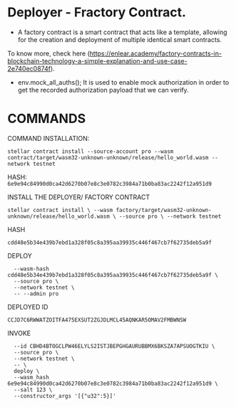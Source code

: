 # Deployer - Fractory Contract.

- A factory contract is a smart contract that acts like a template, allowing for the creation and deployment of multiple identical smart contracts. 


To know more, check here (https://enlear.academy/factory-contracts-in-blockchain-technology-a-simple-explanation-and-use-case-2e740ec0874f).

- env.mock_all_auths();
It is used to enable mock authorization in order to get the recorded authorization payload that we can verify.



# COMMANDS

COMMAND INSTALLATION:

`stellar contract install --source-account pro --wasm contract/target/wasm32-unknown-unknown/release/hello_world.wasm --network testnet`


HASH: 
`6e9e94c84990d0ca42d6270b07e8c3e0782c3984a71b0ba83ac2242f12a951d9`



INSTALL THE DEPLOYER/  FACTORY CONTRACT

`stellar contract install \
  --wasm factory/target/wasm32-unknown-unknown/release/hello_world.wasm \
  --source pro \
  --network testnet
`

HASH

```cdd48e5b34e439b7ebd1a328f05c8a395aa39935c446f467cb7f62735deb5a9f```


DEPLOY

```stellar contract deploy \
  --wasm-hash cdd48e5b34e439b7ebd1a328f05c8a395aa39935c446f467cb7f62735deb5a9f \
  --source pro \
  --network testnet \
  -- --admin pro
```


DEPLOYED ID

```CCJD7C6RWWATZOITFA475EXSUT2ZGJDLMCL45AQNKAR5OMAV2FMBWNSW```



INVOKE

```stellar contract invoke \
  --id CBHD4BTOGCLPW46ELYLS2ISTJBEPGHGAURUBBMX6BKSZA7APSUOGTKIU \
  --source pro \
  --network testnet \
  -- \
  deploy \
  --wasm_hash 6e9e94c84990d0ca42d6270b07e8c3e0782c3984a71b0ba83ac2242f12a951d9 \
  --salt 123 \
  --constructor_args '[{"u32":5}]'
```
